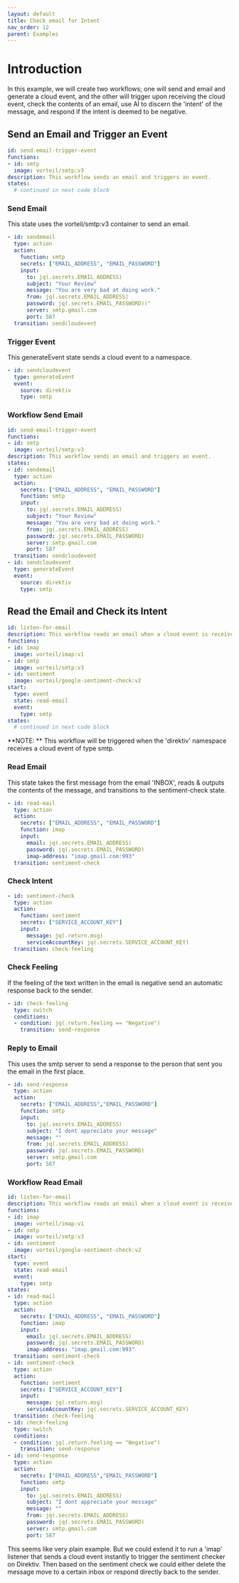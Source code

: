```yaml
---
layout: default
title: Check email for Intent
nav_order: 12
parent: Examples
---
```


# Introduction
In this example, we will create two workflows; one will send and email and generate a cloud event, and the other will trigger upon receiving the cloud event, check the contents of an email, use AI to discern the 'intent' of the message, and respond if the intent is deemed to be negative.

## Send an Email and Trigger an Event

```yaml
id: send-email-trigger-event
functions:
- id: smtp
  image: vorteil/smtp:v3
description: This workflow sends an email and triggers an event.
states:
  # continued in next code block
```

### Send Email
This state uses the vorteil/smtp:v3 container to send an email.

```yaml
- id: sendemail
  type: action
  action:
    function: smtp
    secrets: ["EMAIL_ADDRESS", "EMAIL_PASSWORD"]
    input:
      to: jq(.secrets.EMAIL_ADDRESS)
      subject: "Your Review"
      message: "You are very bad at doing work."
      from: jq(.secrets.EMAIL_ADDRESS)
      password: jq(.secrets.EMAIL_PASSWORD))"
      server: smtp.gmail.com
      port: 587
  transition: sendcloudevent
```

### Trigger Event
This generateEvent state sends a cloud event to a namespace.

```yaml
- id: sendcloudevent
  type: generateEvent
  event:
    source: direktiv
    type: smtp
```

### Workflow Send Email 

```yaml
id: send-email-trigger-event
functions:
- id: smtp
  image: vorteil/smtp:v3
description: This workflow sends an email and triggers an event.
states:
- id: sendemail
  type: action
  action:
    secrets: ["EMAIL_ADDRESS", "EMAIL_PASSWORD"]
    function: smtp
    input:
      to: jq(.secrets.EMAIL_ADDRESS)
      subject: "Your Review"
      message: "You are very bad at doing work."
      from: jq(.secrets.EMAIL_ADDRESS)
      password: jq(.secrets.EMAIL_PASSWORD)
      server: smtp.gmail.com
      port: 587
  transition: sendcloudevent
- id: sendcloudevent
  type: generateEvent
  event:
    source: direktiv
    type: smtp
```


## Read the Email and Check its Intent

```yaml
id: listen-for-email
description: This workflow reads an email when a cloud event is received.
functions:
- id: imap
  image: vorteil/imap:v1
- id: smtp
  image: vorteil/smtp:v3
- id: sentiment
  image: vorteil/google-sentiment-check:v2
start:
  type: event
  state: read-email
  event:
    type: smtp
states:
  # continued in next code block
```

**NOTE: ** This workflow will be triggered when the 'direktiv' namespace receives a cloud event of type smtp.


### Read Email
This state takes the first message from the email 'INBOX', reads & outputs the contents of the message, and transitions to the sentiment-check state.

```yaml
- id: read-mail
  type: action
  action:
    secrets: ["EMAIL_ADDRESS", "EMAIL_PASSWORD"]
    function: imap
    input:
      email: jq(.secrets.EMAIL_ADDRESS)
      password: jq(.secrets.EMAIL_PASSWORD)
      imap-address: "imap.gmail.com:993"
  transition: sentiment-check
```

### Check Intent

```yaml
- id: sentiment-check
  type: action
  action:
    function: sentiment
    secrets: ["SERVICE_ACCOUNT_KEY"]
    input:
      message: jq(.return.msg)
      serviceAccountKey: jq(.secrets.SERVICE_ACCOUNT_KEY)
  transition: check-feeling
```

### Check Feeling
If the feeling of the text written in the email is negative send an automatic response back to the sender.

```yaml
- id: check-feeling
  type: switch
  conditions:
  - condition: jq(.return.feeling == "Negative")
    transition: send-response
```

### Reply to Email
This uses the smtp server to send a response to the person that sent you the email in the first place.

```yaml
- id: send-response
  type: action
  action:
    secrets: ["EMAIL_ADDRESS","EMAIL_PASSWORD"]
    function: smtp
    input:
      to: jq(.secrets.EMAIL_ADDRESS)
      subject: "I dont appreciate your message"
      message: ""
      from: jq(.secrets.EMAIL_ADDRESS)
      password: jq(.secrets.EMAIL_PASSWORD)
      server: smtp.gmail.com
      port: 587
```

### Workflow Read Email

```yaml
id: listen-for-email
description: This workflow reads an email when a cloud event is received.
functions:
- id: imap
  image: vorteil/imap:v1
- id: smtp
  image: vorteil/smtp:v3
- id: sentiment
  image: vorteil/google-sentiment-check:v2
start:
  type: event
  state: read-email
  event:
    type: smtp
states:
- id: read-mail
  type: action
  action:
    secrets: ["EMAIL_ADDRESS", "EMAIL_PASSWORD"]
    function: imap
    input:
      email: jq(.secrets.EMAIL_ADDRESS)
      password: jq(.secrets.EMAIL_PASSWORD)
      imap-address: "imap.gmail.com:993"
  transition: sentiment-check
- id: sentiment-check
  type: action
  action:
    function: sentiment
    secrets: ["SERVICE_ACCOUNT_KEY"]
    input:
      message: jq(.return.msg)
      serviceAccountKey: jq(.secrets.SERVICE_ACCOUNT_KEY)
  transition: check-feeling
- id: check-feeling
  type: switch
  conditions:
  - condition: jq(.return.feeling == "Negative")
    transition: send-response
- id: send-response
  type: action
  action:
    secrets: ["EMAIL_ADDRESS","EMAIL_PASSWORD"]
    function: smtp
    input:
      to: jq(.secrets.EMAIL_ADDRESS)
      subject: "I dont appreciate your message"
      message: ""
      from: jq(.secrets.EMAIL_ADDRESS)
      password: jq(.secrets.EMAIL_PASSWORD)
      server: smtp.gmail.com
      port: 587
```

This seems like very plain example. But we could extend it to run a 'imap' listener that sends a cloud event instantly to trigger the sentiment checker on Direktiv. Then based on the sentiment check we could either delete the message move to a certain inbox or respond directly back to the sender.